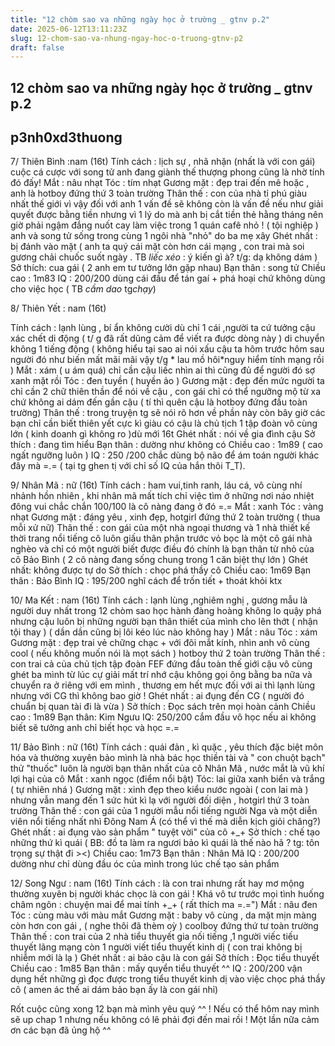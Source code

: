 ```yaml
---
title: "12 chòm sao va những ngày học ở trường _ gtnv p.2"
date: 2025-06-12T13:11:23Z
slug: 12-chom-sao-va-nhung-ngay-hoc-o-truong-gtnv-p2
draft: false
---
```


## 12 chòm sao va những ngày học ở trường _ gtnv p.2

## p3nh0xd3thuong

7/ Thiên Bình :nam (16t)
Tính cách : lịch sự , nhã nhặn (nhất là với con gái) cuộc cá cược với song tử anh đang giành thế thượng phong cũng là nhờ tính đó đấy!
Mắt : nâu nhạt 
Tóc : tím nhạt
Gương mặt : đẹp trai đến mê hoặc , anh là hotboy đứng thứ 3 toàn trường
Thân thế : con của nhà tỉ phú giàu nhất thế giới vì vậy đối với anh 1 vấn đề sẽ không còn là vấn đề nếu như giải quyết được bằng tiền nhưng vì 1 lý do mà anh bị cắt tiền thẻ hằng tháng nên giờ phải ngậm đắng nuốt cay làm việc trong 1 quán cafê nhỏ ! ( tội nghiệp ) anh và song tử sống trong cùng 1 ngôi nhà "nhỏ" do ba mẹ xây
Ghét nhất : bị đánh vào mặt ( anh ta quý cái mặt còn hơn cái mạng , con trai mà soi gương chải chuốc suốt ngày . TB *liếc xéo* : ý kiến gì à? t/g: dạ không dám )
Sở thích: cua gái ( 2 anh em tư tưởng lớn gặp nhau)
Bạn thân : song tử
Chiều cao : 1m83
IQ : 200/200 dùng cái đầu để tán gaí + phá hoại chứ không dùng cho việc học ( TB *cầm dao* tg*chạy*)
 
 
8/ Thiên Yết : nam (16t)
 
Tính cách : lạnh lùng , bí ẩn không cười dù chỉ 1 cái ,người ta cứ tưởng cậu xác chết di động ( t/ g đã rất dũng cảm để viết ra được dòng này ) di chuyển không 1 tiếng động ( không hiểu tại sao ai nói xấu cậu ta hôm trước hôm sau người đó như biến mất mãi mãi vậy t/g * lau mồ hôi*nguy hiểm tính mạng rồi )
Mắt : xám ( u ám quá) chỉ cần cậu liếc nhìn ai thì cũng đủ để người đó sợ xanh mặt rồi
Tóc : đen tuyền ( huyền ảo )
Gương mặt : đẹp đến mức người ta chỉ cần 2 chữ thiên thần để nói về cậu , con gái chỉ có thể ngưỡng mộ từ xa chứ không ai dám đến gần cậu ( tí thì quên cậu là hotboy đứng đầu toàn trường)
Thân thế : trong truyện tg sẽ nói rõ hơn về phần này còn bây giờ các bạn chỉ cần biết thiên yết cực kì giàu có cậu là chủ tịch 1 tập đoàn vô cùng lớn ( kinh doanh gì không ro )dù mới 16t
Ghét nhất : nói về gia đình cậu
Sở thích : đang tìm hiểu
Bạn thân : dường như không có
Chiều cao : 1m89 ( cao ngất ngưỡng luôn )
IQ : 250 /200 chắc dùng bộ não để ám toán người khác đây mà =.= ( tại tg ghen tị với chỉ số IQ của hắn thôi T_T).
 
 
9/ Nhân Mã : nữ (16t)
Tính cách : ham vui,tinh ranh, láu cá, vô cùng nhí nhảnh hồn nhiên , khi nhân mã mất tích chỉ việc tìm ở những nơi náo nhiệt đông vui chắc chắn 100/100 là cô nàng đang ở đó =.=
Mắt : xanh 
Tóc : vàng nhạt 
Gương mặt : đáng yêu , xinh đẹp, hotgirl đứng thứ 2 toàn trường ( thua mỗi xử nữ)
Thân thế : con gái của một nhà ngoại thương và 1 nhà thiết kế thời trang nổi tiếng cô luôn giấu thân phận trước vỏ bọc là một cô gái nhà nghèo và chỉ có một người biết được điều đó chính là bạn thân từ nhỏ của cô Bảo Bình ( 2 cô nàng đang sống chung trong 1 căn biệt thự lớn )
Ghét nhất: không được tự do
Sở thích : chọc phá thầy cô
Chiều cao: 1m69
Bạn thân : Bảo Bình
IQ : 195/200 nghĩ cách để trốn tiết + thoát khỏi ktx
 
 
10/ Ma Kết : nam (16t)
Tính cách : lạnh lùng ,nghiêm nghị , gương mẫu là người duy nhất trong 12 chòm sao học hành đàng hoàng không lo quậy phá nhưng cậu luôn bị những người bạn thân thiết của mình cho lên thớt ( nhận tội thay ) ( dần dần cũng bị lôi kéo lúc nào không hay )
Mắt : nâu 
Tóc : xám
Gương mặt : đẹp trai vẻ chững chạc + với đôi mắt kính, nhìn anh vô cùng cool ( nếu không muốn nói là mọt sách ) hotboy thứ 2 toàn trường
Thân thế : con trai cả của chủ tịch tập đoàn FEF đứng đầu toàn thế giới cậu vô cùng ghét ba mình từ lúc cự giải mất trí nhớ cậu không gọi ông bằng ba nữa và chuyển ra ở riêng với em mình , thương em hết mực đối với ai thì lạnh lùng nhưng với CG thì không bao giờ !
Ghét nhất : ai đụng đến CG ( người đó chuẩn bị quan tài đi là vừa )
Sở thích : Đọc sách trên mọi hoàn cảnh
Chiều cao : 1m89
Bạn thân: Kim Ngưu
IQ: 250/200 cắm đầu vô học nếu ai không biết sẽ tưởng anh chỉ biết học và học =.=
 
 
11/ Bảo Bình : nữ (16t)
Tính cách : quái đản , kì quặc , yêu thích đặc biệt môn hóa và thường xuyên bảo mình là nhà bác học thiền tài và " con chuột bạch" thử "thuốc" luôn là người bạn thân nhất của cô Nhân Mã , nước mắt là vũ khí lợi hại của cô
Mắt : xanh ngọc (điểm nổi bật)
Tóc: lai giữa xanh biển và trắng ( tự nhiên nhá )
Gương mặt : xinh đẹp theo kiểu nước ngoài ( con lai mà ) nhưng vẫn mang đến 1 sức hút kì lạ với người đối diện , hotgirl thứ 3 toàn trường
Thân thế : con gái của 1 người mẫu nổi tiếng người Nga và một diễn viên nổi tiếng nhất nhì Đông Nam Á (có thể vì thế mà diễn kịch giỏi chăng?)
Ghét nhất : ai đụng vào sản phẩm " tuyệt vời" của cô +_+
Sở thích : chế tạo những thứ kì quái ( BB: đồ ta làm ra ngươi bảo kì quái là thế nào hã ? tg: tôn trọng sự thật đi ><)
Chiều cao: 1m73
Bạn thân : Nhân Mã
IQ : 200/200 dường như chỉ dùng đầu óc của mình trong lúc chế tạo sản phẩm
 
 
12/ Song Ngư : nam (16t)
Tính cách : là con trai nhưng rất hay mơ mộng thường xuyên bị người khác chọc là con gái ! Khá vô tư trước mọi tình huống châm ngôn : chuyện mai để mai tính +_+ ( rất thích ma =.=")
Mắt : nâu đen
Tóc : cùng màu với màu mắt
Gương mặt : baby vô cùng , da mặt mịn màng còn hơn con gái , ( nghe thôi đã thèm oỳ ) coolboy đứng thứ tư toàn trường
Thân thế : con trai của 2 nhà tiểu thuyết gia nối tiếng ,1 người viếc tiếu thuyết lãng mạng còn 1 người viết tiểu thuyết kinh dị ( con trai không bị nhiễm mới là lạ )
Ghét nhất : ai bảo cậu là con gái
Sở thích : Đọc tiểu thuyết
Chiều cao : 1m85
Bạn thân : mấy quyển tiểu thuyết ^^
IQ : 200/200 vận dụng hết những gì đọc được trong tiểu thuyết kinh dị vào việc chọc phá thầy cô ( amen ác thế ai dám bảo bạn ấy là con gái nhỉ)
 
Rốt cuộc cũng xong 12 bạn mà mình yêu quý ^^ ! Nếu có thể hôm nay mình sẽ up chap 1 nhưng nếu không có lẽ phải đợi đến mai rồi ! Một lần nữa cảm ơn các bạn đã ủng hộ ^^